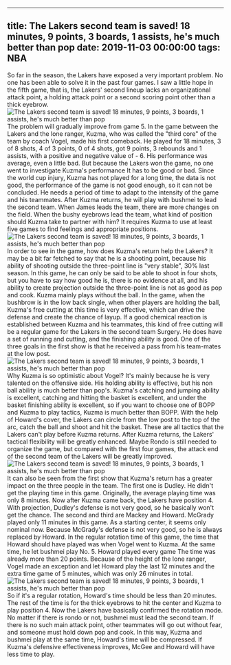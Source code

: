 
---
title: The Lakers second team is saved! 18 minutes, 9 points, 3 boards, 1 assists, he's much better than pop
date: 2019-11-03 00:00:00
tags:  NBA
---
So far in the season, the Lakers have exposed a very important problem. No one has been able to solve it in the past four games. I saw a little hope in the fifth game, that is, the Lakers' second lineup lacks an organizational attack point, a holding attack point or a second scoring point other than a thick eyebrow.
![The Lakers second team is saved! 18 minutes, 9 points, 3 boards, 1 assists, he's much better than pop](156449831d764047845edc2963c31d97.jpg)
The problem will gradually improve from game 5.
In the game between the Lakers and the lone ranger, Kuzma, who was called the "third core" of the team by coach Vogel, made his first comeback. He played for 18 minutes, 3 of 8 shots, 4 of 3 points, 0 of 4 shots, got 9 points, 3 rebounds and 1 assists, with a positive and negative value of - 6. His performance was average, even a little bad. But because the Lakers won the game, no one went to investigate Kuzma's performance It has to be good or bad.
Since the world cup injury, Kuzma has not played for a long time, the data is not good, the performance of the game is not good enough, so it can not be concluded. He needs a period of time to adapt to the intensity of the game and his teammates. After Kuzma returns, he will play with bushmei to lead the second team. When James leads the team, there are more changes on the field. When the bushy eyebrows lead the team, what kind of position should Kuzma take to partner with him? It requires Kuzma to use at least five games to find feelings and appropriate positions.
![The Lakers second team is saved! 18 minutes, 9 points, 3 boards, 1 assists, he's much better than pop](13e7b1d2d97c47ada171fdcc612ed6d5.jpg)
In order to see in the game, how does Kuzma's return help the Lakers?
It may be a bit far fetched to say that he is a shooting point, because his ability of shooting outside the three-point line is "very stable", 30% last season. In this game, he can only be said to be able to shoot in four shots, but you have to say how good he is, there is no evidence at all, and his ability to create projection outside the three-point line is not as good as pop and cook.
Kuzma mainly plays without the ball. In the game, when the bushbrow is in the low back single, when other players are holding the ball, Kuzma's free cutting at this time is very effective, which can drive the defense and create the chance of layup. If a good chemical reaction is established between Kuzma and his teammates, this kind of free cutting will be a regular game for the Lakers in the second team Surgery. He does have a set of running and cutting, and the finishing ability is good. One of the three goals in the first show is that he received a pass from his team-mates at the low post.
![The Lakers second team is saved! 18 minutes, 9 points, 3 boards, 1 assists, he's much better than pop](ec4e19ac962444b6b06625d0ee71ed34.jpg)
Why Kuzma is so optimistic about Vogel? It's mainly because he is very talented on the offensive side. His holding ability is effective, but his non ball ability is much better than pop's. Kuzma's catching and jumping ability is excellent, catching and hitting the basket is excellent, and under the basket finishing ability is excellent, so if you want to choose one of BOPP and Kuzma to play tactics, Kuzma is much better than BOPP. With the help of Howard's cover, the Lakers can circle from the low post to the top of the arc, catch the ball and shoot and hit the basket. These are all tactics that the Lakers can't play before Kuzma returns. After Kuzma returns, the Lakers' tactical flexibility will be greatly enhanced. Maybe Rondo is still needed to organize the game, but compared with the first four games, the attack end of the second team of the Lakers will be greatly improved.
![The Lakers second team is saved! 18 minutes, 9 points, 3 boards, 1 assists, he's much better than pop](be7a40e9ccc242b59690eefa4feccecd.jpg)
It can also be seen from the first show that Kuzma's return has a greater impact on the three people in the team.
The first one is Dudley. He didn't get the playing time in this game. Originally, the average playing time was only 8 minutes. Now after Kuzma came back, the Lakers have position 4. With projection, Dudley's defense is not very good, so he basically won't get the chance.
The second and third are Mackey and Howard. McGrady played only 11 minutes in this game. As a starting center, it seems only nominal now. Because McGrady's defense is not very good, so he is always replaced by Howard. In the regular rotation time of this game, the time that Howard should have played was when Vogel went to Kuzma. At the same time, he let bushmei play No. 5. Howard played every game The time was already more than 20 points. Because of the height of the lone ranger, Vogel made an exception and let Howard play the last 12 minutes and the extra time game of 5 minutes, which was only 26 minutes in total.
![The Lakers second team is saved! 18 minutes, 9 points, 3 boards, 1 assists, he's much better than pop](0d56b586beca46ef98a49cf4faf09209.jpg)
So if it's a regular rotation, Howard's time should be less than 20 minutes. The rest of the time is for the thick eyebrows to hit the center and Kuzma to play position 4. Now the Lakers have basically confirmed the rotation mode. No matter if there is rondo or not, bushmei must lead the second team. If there is no such main attack point, other teammates will go out without fear, and someone must hold down pop and cook. In this way, Kuzma and bushmei play at the same time, Howard's time will be compressed.
If Kuzma's defensive effectiveness improves, McGee and Howard will have less time to play.